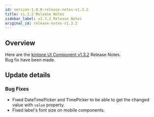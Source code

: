 ```yaml
---
id: version-1.0.0-release-notes-v1.3.2
title: v1.3.2 Release Notes
sidebar_label: v1.3.2 Release Notes
original_id: release-notes-v1.3.2
---
```


## Overview

Here are the [kintone UI Component v1.3.2](https://github.com/kintone-labs/kintone-ui-component/releases/tag/v1.3.2) Release Notes.<br>
Bug fix have been made.

## Update details
### Bug Fixes
- Fixed DateTimePicker and TimePicker to be able to get the changed value with `value` property.
- Fixed label's font size on mobile components.
